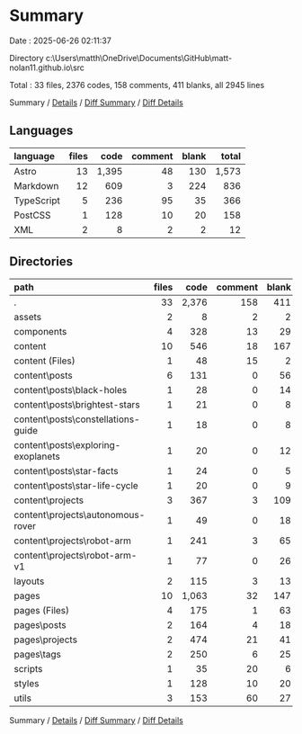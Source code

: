 # Summary

Date : 2025-06-26 02:11:37

Directory c:\\Users\\matth\\OneDrive\\Documents\\GitHub\\matt-nolan11.github.io\\src

Total : 33 files,  2376 codes, 158 comments, 411 blanks, all 2945 lines

Summary / [Details](details.md) / [Diff Summary](diff.md) / [Diff Details](diff-details.md)

## Languages
| language | files | code | comment | blank | total |
| :--- | ---: | ---: | ---: | ---: | ---: |
| Astro | 13 | 1,395 | 48 | 130 | 1,573 |
| Markdown | 12 | 609 | 3 | 224 | 836 |
| TypeScript | 5 | 236 | 95 | 35 | 366 |
| PostCSS | 1 | 128 | 10 | 20 | 158 |
| XML | 2 | 8 | 2 | 2 | 12 |

## Directories
| path | files | code | comment | blank | total |
| :--- | ---: | ---: | ---: | ---: | ---: |
| . | 33 | 2,376 | 158 | 411 | 2,945 |
| assets | 2 | 8 | 2 | 2 | 12 |
| components | 4 | 328 | 13 | 29 | 370 |
| content | 10 | 546 | 18 | 167 | 731 |
| content (Files) | 1 | 48 | 15 | 2 | 65 |
| content\\posts | 6 | 131 | 0 | 56 | 187 |
| content\\posts\\black-holes | 1 | 28 | 0 | 14 | 42 |
| content\\posts\\brightest-stars | 1 | 21 | 0 | 8 | 29 |
| content\\posts\\constellations-guide | 1 | 18 | 0 | 8 | 26 |
| content\\posts\\exploring-exoplanets | 1 | 20 | 0 | 12 | 32 |
| content\\posts\\star-facts | 1 | 24 | 0 | 5 | 29 |
| content\\posts\\star-life-cycle | 1 | 20 | 0 | 9 | 29 |
| content\\projects | 3 | 367 | 3 | 109 | 479 |
| content\\projects\\autonomous-rover | 1 | 49 | 0 | 18 | 67 |
| content\\projects\\robot-arm | 1 | 241 | 3 | 65 | 309 |
| content\\projects\\robot-arm-v1 | 1 | 77 | 0 | 26 | 103 |
| layouts | 2 | 115 | 3 | 13 | 131 |
| pages | 10 | 1,063 | 32 | 147 | 1,242 |
| pages (Files) | 4 | 175 | 1 | 63 | 239 |
| pages\\posts | 2 | 164 | 4 | 18 | 186 |
| pages\\projects | 2 | 474 | 21 | 41 | 536 |
| pages\\tags | 2 | 250 | 6 | 25 | 281 |
| scripts | 1 | 35 | 20 | 6 | 61 |
| styles | 1 | 128 | 10 | 20 | 158 |
| utils | 3 | 153 | 60 | 27 | 240 |

Summary / [Details](details.md) / [Diff Summary](diff.md) / [Diff Details](diff-details.md)